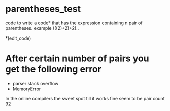 # parentheses_test
code to write a code* that has the expression containing n pair of parentheses. example (((2)+2)+2)..

*(edit_code) 

# After certain number of pairs you get the following error
- parser stack overflow
- MemoryError

In the online compilers the sweet spot till it works fine seem to be pair count 92
